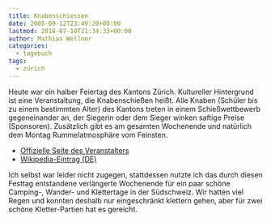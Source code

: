 ```yaml
---
title: Knabenschiessen
date: 2005-09-12T23:49:20+00:00
lastmod: 2018-07-10T21:34:33+00:00
author: Mathias Wellner
categories:
  - tagebuch
tags:
  - zürich
---
```

Heute war ein halber Feiertag des Kantons Zürich. Kultureller Hintergrund ist eine Veranstaltung, die Knabenschießen heißt. Alle Knaben (Schüler bis zu einem bestimmten Alter) des Kantons treten in einem Schießwettbewerb gegeneinander an, der Siegerin oder dem Sieger winken saftige Preise (Sponsoren). Zusätzlich gibt es am gesamten Wochenende und natürlich dem Montag Rummelatmosphäre vom Feinsten.
<!--more-->

  * [Offizielle Seite des Veranstalters](https://www.knabenschiessen.ch)
  * [Wikipedia-Eintrag (DE)](https://de.wikipedia.org/wiki/Knabenschiessen)

Ich selbst war leider nicht zugegen, stattdessen nutzte ich das durch diesen Festtag entstandene verlängerte Wochenende für ein paar schöne Camping-, Wander- und Klettertage in der Südschweiz. Wir hatten viel Regen und konnten deshalb nur eingeschränkt klettern gehen, aber für zwei schöne Kletter-Partien hat es gereicht.